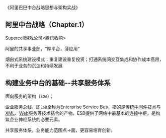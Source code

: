 《阿里巴巴中台战略思想与架构实战》

## 阿里中台战略（Chapter.1）

Supercell游戏公司<腾讯收购>

阿里的共享事业部，“厚平台，薄应用”

烟囱式系统建设模式：重复建设重复投资；打通系统间交互集成和协作成本高昂，不利于业务的沉淀和持续发展



## 构建业务中台的基础--共享服务体系

面向服务的架构（`SOA`）；

企业服务总线，即`ESB`全称为Enterprise Service Bus，指的是传统[中间件技术](https://baike.baidu.com/item/中间件技术/10430164)与[XML](https://baike.baidu.com/item/XML/86251)、[Web](https://baike.baidu.com/item/Web/150564)服务等技术结合的产物。ESB提供了网络中最基本的连接中枢，是构筑企业神经系统的必要元素。

共享服务体系，业务能力范围点->面，更容易培育创新。